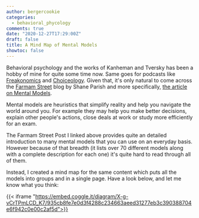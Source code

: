 ```yaml
---
author: bergercookie
categories:
  - behavioral_phycology
comments: true
date: "2020-12-27T17:29:00Z"
draft: false
title: A Mind Map of Mental Models
showtoc: false
---
```


Behavioral psychology and the works of Kanheman and Tversky has been a hobby
of mine for quite some time now. Same goes for podcasts like
[Freakonomics](https://freakonomics.com/) and
[Choiceology](https://www.schwab.com/resource-center/insights/podcast). Given
that, it's only natural to come across the [Farmam Street](https://fs.blog/)
blog by Shane Parish and more specifically, [the article on Mental
Models](https://fs.blog/mental-models/).

Mental models are heuristics that simplify reality and help you navigate the
world around you. For example they may help you make better decisions, explain
other people's actions, close deals at work or study more efficiently for an
exam.

The Farmam Street Post I linked above provides quite an detailed introduction
to many mental models that you can use on an everyday basis. However because of
that breadth (it lists over 70 different models along with a complete
description for each one) it's quite hard to read through all of them.

Instead, I created a mind map for the same content which puts all the models
into groups and in a single page. Have a look below, and let me know what you
think:

{{< iframe "https://embed.coggle.it/diagram/X-g-vCrTPmLCD_K7/935cb8fe7e0d3f4288c234663aeed31277eb3c390388704e6f942c0e00c2af5d">}}
